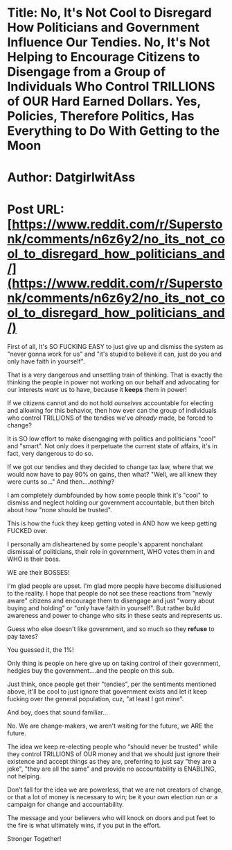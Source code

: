 # Title: No, It's Not Cool to Disregard How Politicians and Government Influence Our Tendies. No, It's Not Helping to Encourage Citizens to Disengage from a Group of Individuals Who Control TRILLIONS of OUR Hard Earned Dollars. Yes, Policies, Therefore Politics, Has Everything to Do With Getting to the Moon
# Author: DatgirlwitAss
# Post URL: [https://www.reddit.com/r/Superstonk/comments/n6z6y2/no_its_not_cool_to_disregard_how_politicians_and/](https://www.reddit.com/r/Superstonk/comments/n6z6y2/no_its_not_cool_to_disregard_how_politicians_and/)


First of all, It's SO FUCKING EASY to just give up and dismiss the system as "never gonna work for us" and "it's stupid to believe it can, just do you and only have faith in yourself".

That is a very dangerous and unsettling train of thinking. That is exactly the thinking the people in power not working on our behalf and advocating for our interests *want* us to have, because it **keeps** them in power!

If we citizens cannot and do not hold *ourselves* accountable for electing and allowing for this behavior, then how ever can the group of individuals who control TRILLIONS of the tendies we've *already* made, be forced to change?

It is SO low effort to make disengaging with politics and politicians "cool" and "smart". Not only does it perpetuate the current state of affairs, it's in fact, very dangerous to do so.

If we got our tendies and they decided to change tax law, where that we would now have to pay 90% on gains, then what? "Well, we all knew they were cunts so..." And then....*nothing*?

I am completely dumbfounded by how some people think it's "cool" to dismiss and neglect holding our government accountable, but then bitch about how "none should be trusted".

This is how the fuck they keep getting voted in AND how we keep getting FUCKED over.

I personally am disheartened by some people's apparent nonchalant dismissal of politicians, their role in government, WHO votes them in and WHO is their boss.

WE are their BOSSES!

I'm glad people are upset. I'm glad more people have become disillusioned to the reality. I hope that people do not see these reactions from "newly aware" citizens and encourage them to disengage and just "worry about buying and holding" or "only have faith in yourself". But rather build awareness and power to change who sits in these seats and represents us.

Guess who else doesn't like government, and so much so they **refuse** to pay taxes?

You guessed it, the 1%!

Only thing is people on here give up on taking control of their government, hedgies buy the government....and the people on this sub.

Just think, once people get their "tendies", per the sentiments mentioned above, it'll be cool to just ignore that government exists and let it keep fucking over the general population, cuz, "at least I got mine".

And boy, does that sound familiar...

No. We are change-makers, we aren't waiting for the future, we ARE the future.

The idea we keep re-electing people who  “should never be trusted" while they control TRILLIONS of OUR money and that we should just ignore their existence and accept things as they are, preferring to just say "they are a joke", "they are all the same" and provide no accountability is ENABLING, not helping.

Don’t fall for the idea we are powerless, that we are not creators of change, or that a lot of money is necessary to win; be it your own election run or a campaign for change and accountability.

The message and your believers who will knock on doors and put feet to the fire is what ultimately wins, if you put in the effort.

Stronger Together!